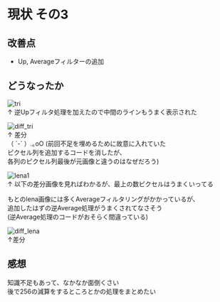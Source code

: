 # 現状  その3  
## 改善点  
- Up, Averageフィルターの追加  
## どうなったか  
![tri](https://user-images.githubusercontent.com/8480644/44916669-51cb7c80-ad71-11e8-8260-a60d020e9eed.png)  
↑ 逆Upフィルタ処理を加えたので中間のラインもうまく表示された  
  
![diff_tri](https://user-images.githubusercontent.com/8480644/44916671-52641300-ad71-11e8-8ff3-27ce0e2b4d63.png)  
↑  差分  
（ ´-` ）.｡oO (前回不足を埋めるために故意に入れていた  
ピクセル列を追加するコードを消したが、  
各列のピクセル列最後が元画像と違うのはなぜだろう)  
  
![lena1](https://user-images.githubusercontent.com/8480644/44916667-5132e600-ad71-11e8-9bfb-7a6f226c02a9.png)  
↑ 以下の差分画像を見ればわかるが、最上の数ピクセルはうまくいってる  
  
もとのlena画像には多くAverageフィルタリングがかかっているが、   
追加したはずの逆Average処理がうまくされてなさそう  
(逆Average処理のコードがおそらく間違っている)
  
![diff_lena](https://user-images.githubusercontent.com/8480644/44916668-5132e600-ad71-11e8-8c7c-ed3568ccb94d.png)  
↑差分  
## 感想  
知識不足もあって、なかなか面倒くさい  
後で256の減算をするところとかの処理をまとめたい  

